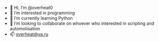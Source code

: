 - 👋 Hi, I’m @overheat0
- 👀 I’m interested in programming
- 🌱 I’m currently learning Python
- 💞️ I’m looking to collaborate on whoever who interested in scripting and automotisation
- 📫 overheat@ya.ru

<!---
overheat0/overheat0 is a ✨ special ✨ repository because its `README.md` (this file) appears on your GitHub profile.
You can click the Preview link to take a look at your changes.
--->
